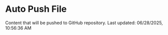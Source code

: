 # Auto Push File

Content that will be pushed to GitHub repository.
Last updated: 06/28/2025, 10:56:36 AM